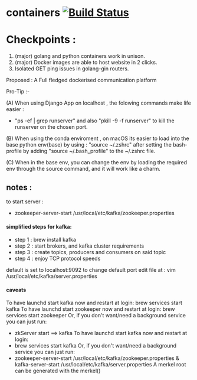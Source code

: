 # containers [![Build Status](https://travis-ci.org/CleverParty/containers.svg?branch=master)](https://travis-ci.org/CleverParty/containers)

# Checkpoints :

1) (major) golang and python containers work in unison.
2) (major) Docker images are able to host website in 2 clicks.
3) Isolated GET ping issues in golang-gin routers.

Proposed : A Full fledged dockerised communication platform

Pro-Tip :-

(A) When using Django App on localhost , the folowing  commands make life easier :
 -  "ps -ef | grep runserver" and also  "pkill -9 -f runserver" to kill the runserver on the chosen port.

(B) When using the conda enviroment , on macOS its easier to load into the base python env(base) by using : "source ~/.zshrc" after setting the bash-profile by adding "source ~/.bash_profile" to the ~/.zshrc file.

(C) When in the base env, you can change the env by loading the required env through the source command,  and it will work like a charm.

## notes : 

to start server : 
- zookeeper-server-start /usr/local/etc/kafka/zookeeper.properties

#### simplified steps for kafka:

- step 1 : brew install kafka
- step 2 : start brokers, and kafka cluster requirements
- step 3 : create topics, producers and consumers on said topic
- step 4 : enjoy TCP protocol speeds

default is set to localhost:9092 to change default port edit file at : vim /usr/local/etc/kafka/server.properties

#### caveats

To have launchd start kafka now and restart at login:
brew services start kafka
To have launchd start zookeeper now and restart at login:
  brew services start zookeeper
 Or, if you don't want/need a background service you can just run:
  - zkServer start
 ==> kafka
 To have launchd start kafka now and restart at login:
  - brew services start kafka
 Or, if you don't want/need a background service you can just run:
  - zookeeper-server-start /usr/local/etc/kafka/zookeeper.properties & kafka-server-start /usr/local/etc/kafka/server.properties
A merkel root can be generated with the merkel()